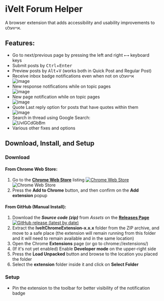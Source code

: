 # iVelt Forum Helper
A browser extension that adds accessibility and usability improvements to אייוועלט.

## Features:
* Go to next/previous page by pressing the left and right <kbd>←</kbd><kbd>→</kbd> keyboard keys
* Submit posts by <kbd>Ctrl</kbd>+<kbd>Enter</kbd>
* Preview posts by <kbd>Alt</kbd>+<kbd>V</kbd> (works both in Quick Post and Regular Post)
* Receive inbox badge notifications even when not on אייוועלט  
![image](https://user-images.githubusercontent.com/7387839/125001828-8c75b900-e021-11eb-890e-89ee38e124ed.png)
* New response notifications while on topic pages  
![image](https://user-images.githubusercontent.com/7387839/125001053-bd54ee80-e01f-11eb-9124-8ff37c411e8a.png)
* New page notification while on topic pages  
![image](https://user-images.githubusercontent.com/7387839/125004139-dd3be080-e026-11eb-83fd-0862d9b96ebf.png)
* Quote Last reply option for posts that have quotes within them  
![image](https://user-images.githubusercontent.com/7387839/125003855-27709200-e026-11eb-8754-14a02c8e1398.png)
* Search in thread using Google Search:  
![UvlGCdGbBm](https://user-images.githubusercontent.com/87161728/129983287-466ceb87-463e-4b01-89b7-92937459a14e.png)
* Various other fixes and options

## Download, Install, and Setup
### Download
#### From Chrome Web Store:
1. Go to the **[Chrome Web Store](https://chrome.google.com/webstore/detail/ivelt-forum-helper/bcfoanjpmoikpanagkinedlihjbaijke)** listing [![Chrome Web Store](https://img.shields.io/chrome-web-store/v/bcfoanjpmoikpanagkinedlihjbaijke?label=Chrome%20Web%20Store%20Version)](https://chrome.google.com/webstore/detail/ivelt-forum-helper/bcfoanjpmoikpanagkinedlihjbaijke) ![Chrome Web Store](https://img.shields.io/chrome-web-store/users/bcfoanjpmoikpanagkinedlihjbaijke)
2. Press the **Add to Chrome** button, and then confirm on the **Add extension** popup
#### From GitHub (Manual Install):
1. Download the **_Source code (zip)_** from _Assets_ on the **[Releases Page](https://github.com/mordechairoth/IveltChromeExtension/releases/latest/)** [![GitHub release (latest by date)](https://img.shields.io/github/v/release/mordechairoth/IveltChromeExtension?label=GitHub%20Release%20Version)](https://github.com/mordechairoth/IveltChromeExtension/releases/latest/) 
2. Extract the **IveltChromeExtension-x.x.x** folder from the ZIP archive, and move to a safe place (the extension will remain running from this folder and it will need to remain available and in the same location)
3. Open the Chrome **Extensions** page (or go to chrome://extensions/)
4. (If it's not yet enabled) Enable **Developer mode** on the upper-right side
5. Press the **Load Unpacked** button and browse to the location you placed the folder
6. Select the **extension** folder inside it and click on **Select Folder**
### Setup
* Pin the extension to the toolbar for better visibility of the notification badge
